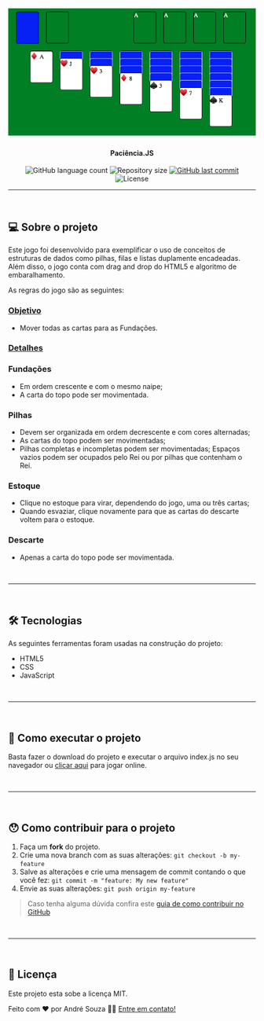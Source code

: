 
<h1 align="center">
    <img alt="Paciência.JS" title="Paciência.JS" src="./assets/banner.png" />
</h1>

<h4 align="center"> 
	Paciência.JS
</h4>

<p align="center">
  <img alt="GitHub language count" src="https://img.shields.io/github/languages/count/andrefmsouza/paciencia-js?color=%2304D361">

  <img alt="Repository size" src="https://img.shields.io/github/repo-size/andrefmsouza/paciencia-js">
 
  <a href="https://github.com/andrefmsouza/paciencia-js/commits/master">
    <img alt="GitHub last commit" src="https://img.shields.io/github/last-commit/andrefmsouza/paciencia-js">
  </a>

  <img alt="License" src="https://img.shields.io/badge/license-MIT-brightgreen">
   
</p>

<hr/>
<br/>

## 💻 Sobre o projeto

Este jogo foi desenvolvido para exemplificar o uso de conceitos de estruturas de dados como pilhas, filas e listas duplamente encadeadas. Além disso, o jogo conta com drag and drop do HTML5 e algoritmo de embaralhamento.

As regras do jogo são as seguintes:

<h3><u>Objetivo</u></h3>
<ul>
    <li>Mover todas as cartas para as Fundações.</li>
</ul>


<h3><u>Detalhes</u></h3>
<h3>Fundações</h3>
<ul>
    <li>Em ordem crescente e com o mesmo naipe;</li>
    <li>A carta do topo pode ser movimentada.</li>
</ul>

<h3>Pilhas</h3>
<ul>
    <li>Devem ser organizada em ordem decrescente e com cores alternadas;</li>
    <li>As cartas do topo podem ser movimentadas;</li>
    <li>Pilhas completas e incompletas podem ser movimentadas;
Espaços vazios podem ser ocupados pelo Rei ou por pilhas que contenham o Rei.</li>
</ul>

<h3>Estoque</h3>
<ul>
    <li>Clique no estoque para virar, dependendo do jogo, uma ou três cartas;</li>
    <li>Quando esvaziar, clique novamente para que as cartas do descarte voltem para o estoque.</li>
</ul>

<h3>Descarte</h3>
<ul>
    <li>Apenas a carta do topo pode ser movimentada.</li>
</ul>

<br/>
<hr/>
<br/>

## 🛠 Tecnologias

As seguintes ferramentas foram usadas na construção do projeto:

- HTML5
- CSS
- JavaScript

<br/>
<hr/>
<br/>

## 🚀 Como executar o projeto

Basta fazer o download do projeto e executar o arquivo index.js no seu navegador ou [clicar aqui](https://andrefmsouza.github.io/paciencia-js) para jogar online.

<br/>
<hr/>
<br/>

## 😯 Como contribuir para o projeto

1. Faça um **fork** do projeto.
2. Crie uma nova branch com as suas alterações: `git checkout -b my-feature`
3. Salve as alterações e crie uma mensagem de commit contando o que você fez: `git commit -m "feature: My new feature"`
4. Envie as suas alterações: `git push origin my-feature`
> Caso tenha alguma dúvida confira este [guia de como contribuir no GitHub](https://github.com/firstcontributions/first-contributions)

<br/>
<hr/>
<br/>

## 📝 Licença

Este projeto esta sobe a licença MIT.

Feito com ❤️ por André Souza 👋🏽 [Entre em contato!](https://www.linkedin.com/in/andrefmsouza/)

[license]: https://opensource.org/licenses/MIT
